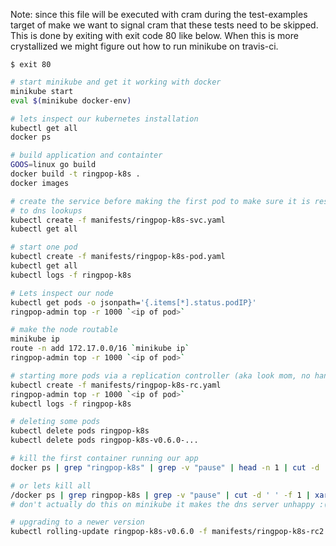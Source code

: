 Note: since this file will be executed with cram during the test-examples target of make we want to signal cram that these tests need to be skipped. This is done by exiting with exit code 80 like below. When this is more crystallized we might figure out how to run minikube on travis-ci.

    $ exit 80

```bash
# start minikube and get it working with docker
minikube start
eval $(minikube docker-env)

# lets inspect our kubernetes installation
kubectl get all
docker ps

# build application and containter
GOOS=linux go build
docker build -t ringpop-k8s .
docker images

# create the service before making the first pod to make sure it is responding
# to dns lookups
kubectl create -f manifests/ringpop-k8s-svc.yaml
kubectl get all

# start one pod
kubectl create -f manifests/ringpop-k8s-pod.yaml
kubectl get all
kubectl logs -f ringpop-k8s

# Lets inspect our node
kubectl get pods -o jsonpath='{.items[*].status.podIP}'
ringpop-admin top -r 1000 `<ip of pod>`

# make the node routable
minikube ip
route -n add 172.17.0.0/16 `minikube ip`
ringpop-admin top -r 1000 `<ip of pod>`

# starting more pods via a replication controller (aka look mom, no hands)
kubectl create -f manifests/ringpop-k8s-rc.yaml
ringpop-admin top -r 1000 `<ip of pod>`
kubectl logs -f ringpop-k8s

# deleting some pods
kubectl delete pods ringpop-k8s
kubectl delete pods ringpop-k8s-v0.6.0-...

# kill the first container running our app
docker ps | grep "ringpop-k8s" | grep -v "pause" | head -n 1 | cut -d ' ' -f 1 | xargs docker stop

# or lets kill all
/docker ps | grep ringpop-k8s | grep -v "pause" | cut -d ' ' -f 1 | xargs docker stop
# don't actually do this on minikube it makes the dns server unhappy :(

# upgrading to a newer version
kubectl rolling-update ringpop-k8s-v0.6.0 -f manifests/ringpop-k8s-rc2.yaml --update-period 10s
```
